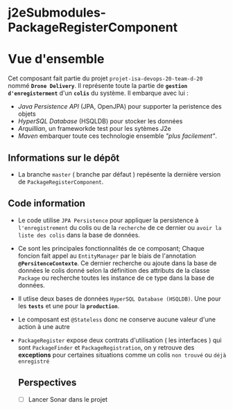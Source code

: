 # j2eSubmodules-PackageRegisterComponent

# Vue d'ensemble
 Cet composant fait partie du projet `projet-isa-devops-20-team-d-20 ` nommé **`Drone Delivery`**. Il représente toute la partie de **`gestion d'enregisterment`** d'un **`colis`** du système.
 Il embarque avec lui : 
 * _Java Persistence API_ (JPA, OpenJPA) pour supporter la peristence des objets
 * _HyperSQL Database_ (HSQLDB) pour stocker les données
 * _Arquillian_, un frameworkde test pour les sytèmes J2e
 * _Maven_ embarquer toute ces technologie ensemble _"plus facilement"_.

## Informations sur le dépôt
  * La branche `master` ( branche par défaut ) repésente la dernière version de `PackageRegisterComponent`.
  
 
  ## Code information
*  Le code utilise `JPA Persistence` pour appliquer la persistence à `l'enregistrement` du colis ou de la `recherche` de ce dernier ou `avoir la liste des colis` dans la base de données.
* Ce sont les principales fonctionnalités de ce composant; Chaque foncion fait appel au `EntityManager` par le biais de l'annotation **`@PersitenceContexte`**.
Ce dernier recherche ou ajoute dans la base de données le colis donné selon la définition des attributs de la classe `Package` ou recherche toutes les instance de ce type dans la base de données.
* Il utlise deux bases de données `HyperSQL Database (HSQLDB)`. Une pour les **`tests`** et une pour la **`production`**.
*  Le composant est  `@Stateless` donc ne conserve aucune valeur d'une action à une autre
* `PackageRegister` expose deux contrats d'utilisation ( les interfaces ) qui sont `PackageFinder` et `PackageRegistration`, on y retrouve des **exceptions**
pour certaines situations comme un colis `non trouvé` ou `déjà enregistré`

  ## Perspectives
  - [ ] Lancer Sonar dans le projet  
